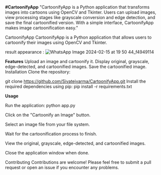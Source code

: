 **#CartoonifyApp**
"CartoonifyApp is a Python application that transforms images into cartoons using OpenCV and Tkinter. Users can upload images, view processing stages like grayscale conversion and edge detection, and save the final cartoonified version. With a simple interface, CartoonifyApp makes image cartoonification easy."

CartoonifyApp
CartoonifyApp is a Python application that allows users to cartoonify their images using OpenCV and Tkinter.

result appearance :
![WhatsApp Image 2024-02-15 at 19 50 44_f4949114](https://github.com/Sivatejvarma/Cartoonifyapp/assets/121592407/9a2a47de-8221-4fd0-9a67-0576169eef7f)


**Features**
Upload an image and cartoonify it.
Display original, grayscale, edge-detected, and cartoonified images.
Save the cartoonified image.
Installation
Clone the repository:

git clone https://github.com/Sivatejvarma/CartoonifyApp.git
Install the required dependencies using pip: pip install -r requirements.txt

**Usage**

Run the application: python app.py

Click on the "Cartoonify an Image" button.

Select an image file from your file system.

Wait for the cartoonification process to finish.

View the original, grayscale, edge-detected, and cartoonified images.

Close the application window when done.

Contributing Contributions are welcome! Please feel free to submit a pull request or open an issue if you encounter any problems.
